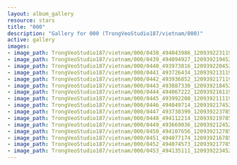 ```yaml
---
layout: album_gallery
resource: stars
title: "000"
description: "Gallery for 000 (TrongVeoStudio187/vietnam/000)"
active: gallery
images:
- image_path: TrongVeoStudio187/vietnam/000/0438_494043986_1209392231191715_4098403932563235817_n.jpg
- image_path: TrongVeoStudio187/vietnam/000/0439_494094927_1209392194525052_6326955211072004366_n.jpg
- image_path: TrongVeoStudio187/vietnam/000/0440_493973816_1209392204525051_7389657353691275826_n.jpg
- image_path: TrongVeoStudio187/vietnam/000/0441_493726434_1209392131191725_9051303729364818606_n.jpg
- image_path: TrongVeoStudio187/vietnam/000/0442_493936852_1209392171191721_5475286345458378875_n.jpg
- image_path: TrongVeoStudio187/vietnam/000/0443_493887330_1209392184525053_8780287446034425219_n.jpg
- image_path: TrongVeoStudio187/vietnam/000/0444_494067222_1209392161191722_479627044844273258_n.jpg
- image_path: TrongVeoStudio187/vietnam/000/0445_493992208_1209392111191727_4783909276077033936_n.jpg
- image_path: TrongVeoStudio187/vietnam/000/0446_494049714_1209392174525054_1407864592109551727_n.jpg
- image_path: TrongVeoStudio187/vietnam/000/0447_493738399_1209392237858381_7595549109142832581_n.jpg
- image_path: TrongVeoStudio187/vietnam/000/0448_494112214_1209392197858385_4410652511283020651_n.jpg
- image_path: TrongVeoStudio187/vietnam/000/0449_493669036_1209392124525059_4651269690480722557_n.jpg
- image_path: TrongVeoStudio187/vietnam/000/0450_494107656_1209392127858392_6311573105401008849_n.jpg
- image_path: TrongVeoStudio187/vietnam/000/0451_494077174_1209392167858388_4859281777619379697_n.jpg
- image_path: TrongVeoStudio187/vietnam/000/0452_494074573_1209392177858387_4054797761850772390_n.jpg
- image_path: TrongVeoStudio187/vietnam/000/0453_494135111_1209392234525048_7103917947559282852_n.jpg
---
```

